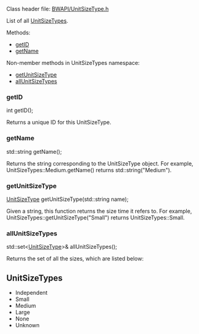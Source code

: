 Class header file: [BWAPI/UnitSizeType.h](http://code.google.com/p/bwapi/source/browse/trunk/bwapi/include/BWAPI/UnitSizeType.h#)

List of all [UnitSizeTypes](#UnitSizeTypes.md).

Methods:

  * [getID](#getID.md)
  * [getName](#getName.md)

Non-member methods in UnitSizeTypes namespace:

  * [getUnitSizeType](#getUnitSizeType.md)
  * [allUnitSizeTypes](#allUnitSizeTypes.md)

### getID ###
int getID();

Returns a unique ID for this UnitSizeType.

### getName ###
std::string getName();

Returns the string corresponding to the UnitSizeType object. For example, UnitSizeTypes::Medium.getName() returns std::string("Medium").

### getUnitSizeType ###
[UnitSizeType](UnitSizeType.md) getUnitSizeType(std::string name);

Given a string, this function returns the size time it refers to. For example, UnitSizeTypes::getUnitSizeType("Small") returns UnitSizeTypes::Small.

### allUnitSizeTypes ###
std::set<[UnitSizeType](UnitSizeType.md)>& allUnitSizeTypes();

Returns the set of all the sizes, which are listed below:

## UnitSizeTypes ##

  * Independent
  * Small
  * Medium
  * Large
  * None
  * Unknown